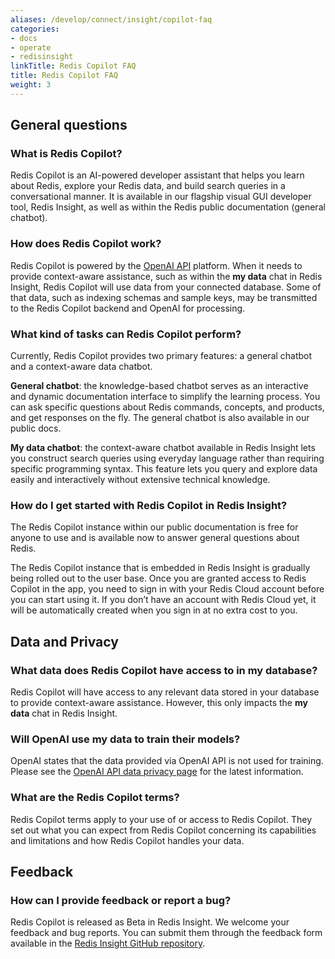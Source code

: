```yaml
---
aliases: /develop/connect/insight/copilot-faq
categories:
- docs
- operate
- redisinsight
linkTitle: Redis Copilot FAQ
title: Redis Copilot FAQ
weight: 3
---
```


## General questions

### What is Redis Copilot?
Redis Copilot is an AI-powered developer assistant that helps you learn about Redis, explore your Redis data, and build search queries in a conversational manner.  It is available in our flagship visual GUI developer tool, Redis Insight, as well as within the Redis public documentation (general chatbot). 

### How does Redis Copilot work?
Redis Copilot is powered by the [OpenAI API](https://platform.openai.com/docs/overview) platform. When it needs to provide context-aware assistance, such as within the **my data** chat in Redis Insight, Redis Copilot will use data from your connected database. Some of that data, such as indexing schemas and sample keys, may be transmitted to the Redis Copilot backend and OpenAI for processing.

### What kind of tasks can Redis Copilot perform?

Currently, Redis Copilot provides two primary features: a general chatbot and a context-aware data chatbot.

**General chatbot**: the knowledge-based chatbot serves as an interactive and dynamic documentation interface to simplify the learning process. You can ask specific questions about Redis commands, concepts, and products, and get responses on the fly. The general chatbot is also available in our public docs.

**My data chatbot**: the context-aware chatbot available in Redis Insight lets you construct search queries using everyday language rather than requiring specific programming syntax. This feature lets you query and explore data easily and interactively without extensive technical knowledge.

### How do I get started with Redis Copilot in Redis Insight?

The Redis Copilot instance within our public documentation is free for anyone to use and is available now to answer general questions about Redis.

The Redis Copilot instance that is embedded in Redis Insight is gradually being rolled out to the user base. Once you are granted access to Redis Copilot in the app, you need to sign in with your Redis Cloud account before you can start using it. If you don’t have an account with Redis Cloud yet, it will be automatically created when you sign in at no extra cost to you. 

## Data and Privacy

### What data does Redis Copilot have access to in my database?

Redis Copilot will have access to any relevant data stored in your database to provide context-aware assistance.
However, this only impacts the **my data** chat in Redis Insight.

### Will OpenAI use my data to train their models? 

OpenAI states that the data provided via OpenAI API is not used for training. Please see the [OpenAI API data privacy page](https://openai.com/api-data-privacy) for the latest information.

### What are the Redis Copilot terms? 

Redis Copilot terms apply to your use of or access to Redis Copilot. They set out what you can expect from Redis Copilot concerning its capabilities and limitations and how Redis Copilot handles your data.

## Feedback

### How can I provide feedback or report a bug?

Redis Copilot is released as Beta in Redis Insight. We welcome your feedback and bug reports. You can submit them through the feedback form available in the [Redis Insight GitHub repository](https://github.com/RedisInsight/RedisInsight).


